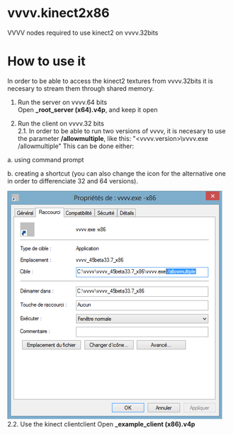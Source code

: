 # vvvv.kinect2x86
VVVV nodes required to use kinect2 on vvvv.32bits

# How to use it
In order to be able to access the kinect2 textures from vvvv.32bits it is necesary to stream them through shared memory.

1. Run the server on vvvv.64 bits<br/>
Open **_root_server (x64).v4p**, and keep it open

2. Run the client on vvvv.32 bits<br/>
2.1. In order to be able to run two versions of vvvv, it is necesary to use the parameter **/allowmultiple**, like this:
    "<vvvv.version>\vvvv.exe /allowmultiple"
This can be done either:

  a. using command prompt 
  
  b. creating a shortcut (you can also change the icon for the alternative one in order to differenciate 32 and 64 versions).

![Image of how to setup the shortcut](https://github.com/joansolroo/vvvv.kinect2x86/blob/master/Documentation/vvvv_allowmultiple.png)
<br/>
2.2. Use the kinect clientclient
Open **_example_client (x86).v4p**
